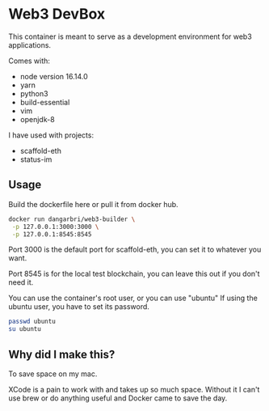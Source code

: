 # Web3 DevBox
This container is meant to serve as a development environment for web3 applications.

Comes with:
- node version 16.14.0
- yarn
- python3
- build-essential
- vim
- openjdk-8

I have used with projects:
- scaffold-eth
- status-im

## Usage
Build the dockerfile here or pull it from docker hub.

```bash
docker run dangarbri/web3-builder \
 -p 127.0.0.1:3000:3000 \
 -p 127.0.0.1:8545:8545 
```

Port 3000 is the default port for scaffold-eth, you can set it to whatever you want.

Port 8545 is for the local test blockchain, you can leave this out if you don't need it.

You can use the container's root user, or you can use "ubuntu" If using the ubuntu user, you have
to set its password.

```bash
passwd ubuntu
su ubuntu
```

## Why did I make this?
To save space on my mac.

XCode is a pain to work with and takes up so much space.
Without it I can't use brew or do anything useful and
Docker came to save the day.

